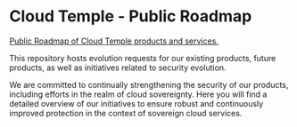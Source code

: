 # Cloud Temple - Public Roadmap

[Public Roadmap of Cloud Temple products and services.](https://github.com/orgs/Cloud-Temple/projects/2)

This repository hosts evolution requests for our existing products, future products, as well as initiatives related to security evolution.

We are committed to continually strengthening the security of our products, including efforts in the realm of cloud sovereignty.
Here you will find a detailed overview of our initiatives to ensure robust and continuously improved protection in the context of sovereign cloud services.

